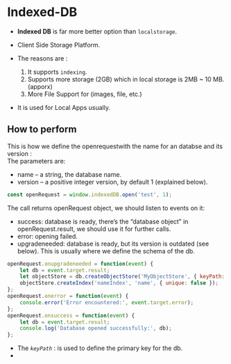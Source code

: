 # Indexed-DB
- **Indexed DB** is far more better option than ```localstorage```.<br/>
- Client Side Storage Platform.<br/>
- The reasons are :
    1. It supports ```indexing```.
    2. Supports more storage (2GB) which in local storage is 2MB ~ 10 MB. (apporx)
    3. More File Support for (images, file, etc.)

- It is used for Local Apps usually.

## How to perform 

This is how we define the openrequestwith the name for an databse and its version :
<br>The parameters are: 
- name – a string, the database name.
- version – a positive integer version, by default 1 (explained below).


```javascript 
const openRequest = window.indexedDB.open('test', 1);
```
The call returns openRequest object, we should listen to events on it:
- success: database is ready, there’s the “database object” in openRequest.result, we should use it for further calls.
- error: opening failed.
- upgradeneeded: database is ready, but its version is outdated (see below). This is usually where we define the schema of the db.
```javascript
openRequest.onupgradeneeded = function(event) {
    let db = event.target.result;
    let objectStore = db.createObjectStore('MyObjectStore', { keyPath: 'id' }); 
    objectStore.createIndex('nameIndex', 'name', { unique: false });
};
openRequest.onerror = function(event) {
    console.error('Error encountered:', event.target.error);
};
openRequest.onsuccess = function(event) {
    let db = event.target.result;
    console.log('Database opened successfully:', db);
};
```
- The *`keyPath`* : is used to define the primary key for the db.
- 